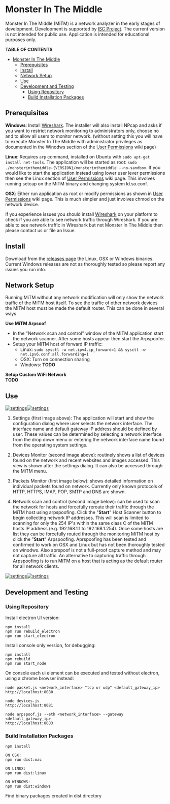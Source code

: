 # Monster In The Middle

Monster In The Middle (MiTM) is a network analyzer in the early stages of development. Development is supported by [ISC Project](https://www.iscproject.org/). The current version is not intended for public use. Application is intended for educational purposes only.

**TABLE OF CONTENTS**
- [Monster In The Middle](#monster-in-the-middle)
  - [Prerequisites](#prerequisites)
  - [Install](#install)
  - [Network Setup](#network-setup)
  - [Use](#use)
  - [Development and Testing](#development-and-testing)
    - [Using Repository](#using-repository)
    - [Build Installation Packages](#build-installation-packages)

## Prerequisites

**Windows**: Install [Wireshark](https://www.wireshark.org/#download). The installer will also install NPcap and asks if you want to restrict network monitoring to administrators only, choose no and to allow all users to monitor network. (without setting this you will have to execute Monster In The Middle with administrator privileges as documented in the Winodws section of the [User Permissions](https://github.com/nocompanyco/monsterinthemiddle/wiki/User-Permissions) wiki page)

**Linux**: Requires `arp` command, installed on Ubuntu with `sudo apt-get install net-tools`. The application will be started as root: `sudo ./monsterinthemiddle-{VERSION}/monsterinthemiddle --no-sandbox`. If you would like to start the application instead using lower user lever permissions then see the Linux section of [User Permissions](https://github.com/nocompanyco/monsterinthemiddle/wiki/User-Permissions) wiki page. This involves running setcap on the MiTM binary and changing system ld.so.conf.

**OSX**: Either run application as root or modify permissions as shown in [User Permissions](https://github.com/nocompanyco/monsterinthemiddle/wiki/User-Permissions) wiki page. This is much simpler and just involves chmod on the network device. 

If you experience issues you should install [Wireshark](https://www.wireshark.org/#download) on your platform to check if you are able to see network traffic through Wireshark. If you are able to see network traffic in Wireshark but not Monster In The Middle then please contact us or file an Issue.

## Install

Download from the [releases page](https://github.com/nocompanyco/monsterinthemiddle/releases) the Linux, OSX or Windows binaries. Current Windows releases are not as thoroughly tested so please report any issues you run into.

## Network Setup

Running MiTM without any network modification will only show the network traffic of the MiTM host itself. To see the traffic of other network devices the MiTM host must be made the default router. This can be done in several ways

**Use MiTM Arpsoof**  
* In the "Network scan and control" window of the MiTM application start the network scanner. After some hosts appear then start the Arpspoofer.
* Setup your MiTM host of forward IP traffic:
  * Linux: `sudo sysctl -w net.ipv4.ip_forward=1 && sysctl -w net.ipv6.conf.all.forwarding=1`
  * OSX: Turn on connection sharing
  * Windows: **TODO**

**Setup Custom WiFi Network**  
**TODO**

## Use

[![settings](./docs/1_settings_sm.png)](./docs/1_settings.png)[![settings](./docs/2_devices_sm.png)](./docs/2_devices.png)

1. Settings (first image above): The application will start and show the configuration dialog where user selects the network interface. The interface name and default gateway IP address should be defined by user. These values can be determined by selecting a network interface from the drop down menu or entering the network interface name found from the operating system settings.

2. Devices Monitor (second image above): routinely shows a list of devices found on the network and recent websites and images accessed. This view is shown after the settings dialog. It can also be accessed through the MiTM menu.

3. Packets Monitor (first image below): shows detailed information on individual packets found on network. Currently only known protocols of HTTP, HTTPS, IMAP, POP, SMTP and DNS are shown.

4. Network scan and control (second image below): can be used to scan the network for hosts and forcefully reroute their traffic through the MiTM host using arpspoofing. Click the "**Start**" Host Scanner button to begin collecting network IP addresses. This will scan is limited to scanning for only the 254 IP's within the same class C of the MiTM hosts IP address (e.g. 192.168.1.1 to 192.168.1.254). Once some hosts are list they can be forcefully routed through the monitoring MiTM host by click the "**Start**" Arpspoofing. Aprspoofing has been tested and confirmed to work on OSX and Linux but has not been thoroughly tested on winodws. Also aprspoof is not a full-proof capture method and may not capture all traffic. An alternative to capturing traffic through Arpspoofing is to run MiTM on a host that is acting as the default router for all network clients. 

[![settings](./docs/3_packets_sm.png)](./docs/3_packets.png)[![settings](./docs/4_scan_sm.png)](./docs/4_scan.png)


## Development and Testing

### Using Repository

Install electron UI version:

    npm install
    npm run rebuild_electron
    npm run start_electron

Install console only version, for debugging:

    npm install
    npm rebuild
    npm run start_node

On console each ui element can be executed and tested without electron, using a chrome browser instead:

    node packet.js <network_interface> "tcp or udp" <default_gateway_ip>
    http://localhost:8080

    node devices.js
    http://localhost:8081

    node arpspoof.js --eth <network_interface> --gateway <default_gateway_ip>
    http://localhost:8083

### Build Installation Packages

    npm install

    ON OSX:
    npm run dist:mac

    ON LINUX:
    npm run dist:linux

    ON WINDOWS:
    npm run dist:windows

Find binary packages created in dist directory
